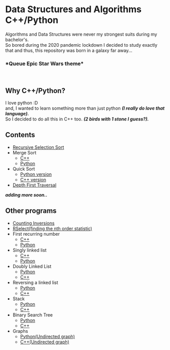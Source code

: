 # Data Structures and Algorithms C++/Python

Algorithms and Data Structures were never my strongest suits during my bachelor's.<br> 
So bored during the 2020 pandemic lockdown I decided to study exactly that and thus, this repository was born in a galaxy far away...<br>
 <h3> *Queue Epic Star Wars theme*</h3>
 
 <br><H2> Why C++/Python? </h2>
  I love python :D<br>
  and, I wanted to learn something more than just python <i><b>(I really do love that language).</b></i>
  <br>So I decided to do all this in C++ too. <b><i>(2 birds with 1 stone I guess?).</b></i>
 
 <h2> Contents </h2>
 <ul><li><a href='https://github.com/stqc/datastructures_algorithms_cpp_py/blob/master/recursive_selection_sort.cpp'>Recursive Selection Sort</a> </li>
 <li> Merge Sort<ul>
  <li> <a href='https://github.com/stqc/datastructures_algorithms_cpp/blob/master/merge_sort.cpp'>C++</a> </li>
  <li> <a href='https://github.com/stqc/datastructures_algorithms_cpp_py/blob/master/merge_sort.py'> Python</a></li></ul></li>
 <li>Quick Sort<ul><li><a href='https://github.com/stqc/datastructures_algorithms_cpp_py/blob/master/quick_sort.py'> Python version </a></li>
  <li><a href = 'https://github.com/stqc/datastructures_algorithms_cpp_py/blob/master/quick_sort.cpp'>C++ version</a></li></ul></li>
 <li><a href = 'https://github.com/stqc/datastructures_algorithms_cpp_py/blob/master/depth_first_traversal.py'>Depth First Traversal</a></li>
 </ul>
 
 <b><i>adding more soon..</b></i>
<br><h2> Other programs</h2>
<ul><li><a href='https://github.com/stqc/datastructures_algorithms_cpp/blob/master/counting_inversions.cpp'>Counting Inversions</a></li>
 <li><a href='https://github.com/stqc/datastructures_algorithms_cpp_py/blob/master/quick_sort_search.cpp'>RSelect(finding the nth order statistic)</a></li>
 <li>First recurring number<ul>
  <li><a href='https://github.com/stqc/datastructures_algorithms_cpp_py/blob/master/first_recurring_number.cpp'>C++</a></li>
  <li><a href='https://github.com/stqc/datastructures_algorithms_cpp_py/blob/master/first_recurring_number.py'>Python</a></li></ul></li>
 <li>Singly linked list<ul> <li> <a href ='https://github.com/stqc/datastructures_algorithms_cpp_py/blob/master/singly_linked_list.cpp'>C++</a></li>
  <li><a href = 'https://github.com/stqc/datastructures_algorithms_cpp_py/blob/master/singly_linked_list.py'>Python</a></li></ul></li>
 <li>Doubly Linked List
  <ul>
   <li><a href='https://github.com/stqc/datastructures_algorithms_cpp_py/blob/master/doubly_linked_list.py'> Python</a></li>
   <li><a href='https://github.com/stqc/datastructures_algorithms_cpp_py/blob/master/doubly_linked_list.cpp'> C++</a></li>
  </ul>
 </li>
 <li> Reversing a linked list
  <ul>
   <li><a href='https://github.com/stqc/datastructures_algorithms_cpp_py/blob/master/reversing_linked_list.py'>Python</a></li>
   <li><a href='https://github.com/stqc/datastructures_algorithms_cpp_py/blob/master/reversing_linked_list.cpp'> C++</a></li>
  </ul>
 </li>
 <li> Stack
  <ul>
   <li> <a href = 'https://github.com/stqc/datastructures_algorithms_cpp_py/blob/master/stack.py'> Python </a> </li>
   <li> <a href ='https://github.com/stqc/datastructures_algorithms_cpp_py/blob/master/stack.cpp'> C++ </a></li>
  </ul>
 </li>
 <li>Binary Search Tree
  <ul>
   <li> <a href='https://github.com/stqc/datastructures_algorithms_cpp_py/blob/master/binary_search_tree.py'>Python</a>
   </li>
   <li><a href='https://github.com/stqc/datastructures_algorithms_cpp_py/blob/master/binary_search_tree.cpp'> C++ </a>
   </li>
  </ul>
 </li>
 <li>
  Graphs
  <ul>
   <li>
    <a href ='https://github.com/stqc/datastructures_algorithms_cpp_py/blob/master/undirected_graph.py'>Python(Undirected graph)</a>
   </li>
   <li>
    <a href ='https://github.com/stqc/datastructures_algorithms_cpp_py/blob/master/undirected_graph.cpp'>C++(Undirected graph)</a>
   </li>
</ul>
 
